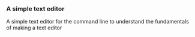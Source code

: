 ### A simple text editor

A simple text editor for the command line to understand the fundamentals
of making a text editor
